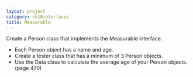 ```yaml
---
layout: project
category: ch10interfaces
title: Measurable
---
```


Create a Person class that implements the Measurable interface.

- Each Person object has a name and age.
- Create a tester class that has a minimum of 3 Person objects.
- Use the Data class to calculate the average age of your Person objects. (page 470)

